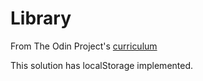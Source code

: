 # Library

From The Odin Project's [curriculum](https://www.theodinproject.com/lessons/library)

This solution has localStorage implemented.
